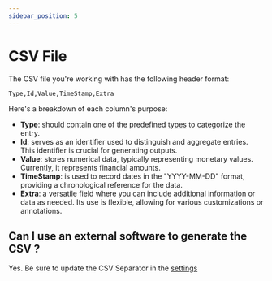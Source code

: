 ```yaml
---
sidebar_position: 5
---
```


# CSV File

The CSV file you're working with has the following header format:

```csv
Type,Id,Value,TimeStamp,Extra
```

Here's a breakdown of each column's purpose:

- **Type**: should contain one of the predefined [types](./types/types.md) to categorize the entry.
- **Id**: serves as an identifier used to distinguish and aggregate entries. This identifier is crucial for generating outputs.
- **Value**: stores numerical data, typically representing monetary values. Currently, it represents financial amounts.
- **TimeStamp**: is used to record dates in the "YYYY-MM-DD" format, providing a chronological reference for the data.
- **Extra**: a versatile field where you can include additional information or data as needed. Its use is flexible, allowing for various customizations or annotations.

## Can I use an external software to generate the CSV ?

Yes.
Be sure to update the CSV Separator in the [settings](./configuration.md)

